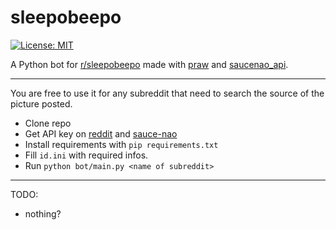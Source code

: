 # sleepobeepo

[![License: MIT](https://img.shields.io/badge/License-MIT-yellow.svg)](https://opensource.org/licenses/MIT)

A Python bot for [r/sleepobeepo](https://www.reddit.com/r/sleepobeepo) made with 
[praw](https://github.com/praw-dev/praw) and [saucenao_api](https://github.com/nomnoms12/saucenao_api).
___
You are free to use it for any subreddit that need to search the source of the picture posted.

- Clone repo
- Get API key on [reddit](https://www.reddit.com/prefs/apps)
  and [sauce-nao](https://saucenao.com/user.php?page=search-api)
- Install requirements with `pip requirements.txt`
- Fill `id.ini` with required infos.
- Run `python bot/main.py <name of subreddit>`
___
TODO:
- nothing?
